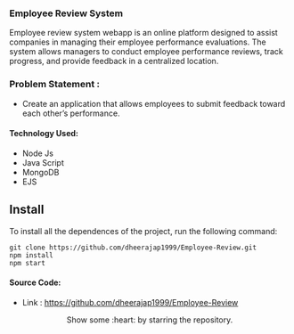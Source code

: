 ### Employee Review System
Employee review system webapp is an online platform designed to assist companies in managing their employee performance evaluations. The system allows managers to conduct employee performance reviews, track progress, and provide feedback in a centralized location.

### Problem Statement : 
 - Create an application that allows employees to submit feedback toward each other’s performance.
 
#### Technology Used:
 - Node Js
 - Java Script
 - MongoDB
 - EJS
 

 ## Install

To install all the dependences of the project, run the following command:

    git clone https://github.com/dheerajap1999/Employee-Review.git
    npm install
    npm start


#### Source Code:
 - Link : https://github.com/dheerajap1999/Employee-Review


<p align="center">
  Show some :heart: by starring the repository.
</p>

